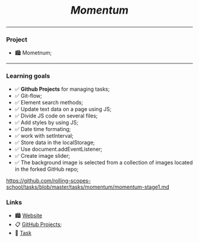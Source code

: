 # <p align="center"> *Momentum* </p>
----
### Project
- 🏙️ Mometnum;
----
### Learning goals 
- ✅ **Github Projects** for managing tasks;
- ✅ Git-flow;
- ✅ Element search methods;
- ✅ Update text data on a page using JS;
- ✅ Divide JS code on several files;
- ✅ Add styles by using JS;
- ✅ Date time formating;
- ✅ work with setInterval;
- ✅ Store data in the localStorage;
- ✅ Use document.addEventListener;
- ✅ Create image slider;
- ✅ The background image is selected from a collection of images located in the forked GitHub repo;


https://github.com/rolling-scopes-school/tasks/blob/master/tasks/momentum/momentum-stage1.md

### Links
- 🏙️ [Website](https://nikaklokava.github.io/momentum/)
- 📋 [GitHub Projects](https://github.com/users/NikaKlokava/projects/2);
- 📑 [Task](https://github.com/rolling-scopes-school/tasks/blob/master/tasks/momentum/momentum-stage1.md)
